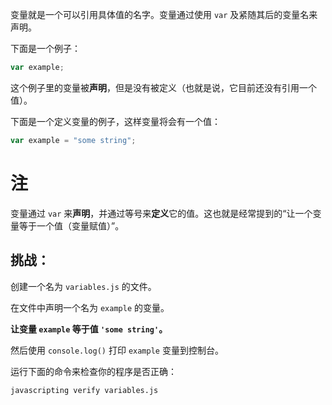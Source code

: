 变量就是一个可以引用具体值的名字。变量通过使用 `var` 及紧随其后的变量名来声明。

下面是一个例子：

```js
var example;
```

这个例子里的变量被**声明**，但是没有被定义（也就是说，它目前还没有引用一个值）。

下面是一个定义变量的例子，这样变量将会有一个值：

```js
var example = "some string";
```

# 注

变量通过 `var` 来**声明**，并通过等号来**定义**它的值。这也就是经常提到的“让一个变量等于一个值（变量赋值）”。

## 挑战：

创建一个名为 `variables.js` 的文件。

在文件中声明一个名为 `example` 的变量。

**让变量 `example` 等于值 `'some string'`。**

然后使用 `console.log()` 打印 `example` 变量到控制台。

运行下面的命令来检查你的程序是否正确：

`javascripting verify variables.js`
